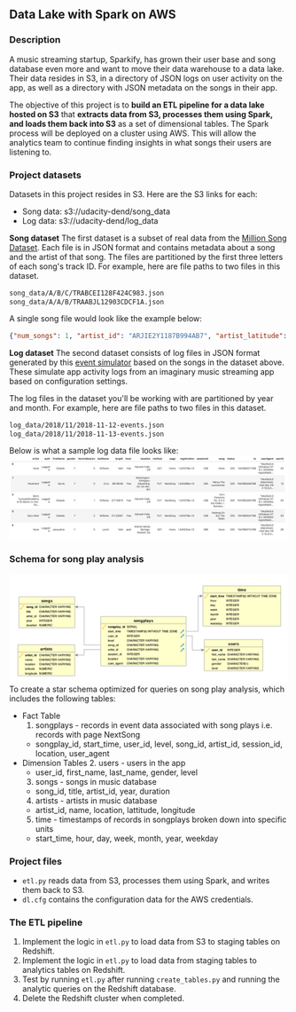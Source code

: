 ## Data Lake with Spark on AWS

### Description
A music streaming startup, Sparkify, has grown their user base and song database even more and want to move their data warehouse to a data lake. Their data resides in S3, in a directory of JSON logs on user activity on the app, as well as a directory with JSON metadata on the songs in their app.

The objective of this project is to **build an ETL pipeline for a data lake hosted on S3** that **extracts data from S3, processes them using Spark, and loads them back into S3** as a set of dimensional tables. The Spark process will be deployed on a cluster using AWS. This will allow the analytics team to continue finding insights in what songs their users are listening to.

### Project datasets
Datasets in this project resides in S3. Here are the S3 links for each:
- Song data: s3://udacity-dend/song_data
- Log data: s3://udacity-dend/log_data

**Song dataset**
The first dataset is a subset of real data from the [Million Song Dataset](http://millionsongdataset.com/). Each file is in JSON format and contains metadata about a song and the artist of that song. The files are partitioned by the first three letters of each song's track ID. For example, here are file paths to two files in this dataset.
```
song_data/A/B/C/TRABCEI128F424C983.json
song_data/A/A/B/TRAABJL12903CDCF1A.json
```
A single song file would look like the example below:
```json
{"num_songs": 1, "artist_id": "ARJIE2Y1187B994AB7", "artist_latitude": null, "artist_longitude": null, "artist_location": "", "artist_name": "Line Renaud", "song_id": "SOUPIRU12A6D4FA1E1", "title": "Der Kleine Dompfaff", "duration": 152.92036, "year": 0}
```

**Log dataset**
The second dataset consists of log files in JSON format generated by this [event simulator](https://github.com/Interana/eventsim) based on the songs in the dataset above. These simulate app activity logs from an imaginary music streaming app based on configuration settings.

The log files in the dataset you'll be working with are partitioned by year and month. For example, here are file paths to two files in this dataset.
```
log_data/2018/11/2018-11-12-events.json
log_data/2018/11/2018-11-13-events.json
```
Below is what a sample log data file looks like:
![log_data](image/log-data.png)

### Schema for song play analysis
![schema](image/Song_ERD.png)
To create a star schema optimized for queries on song play analysis, which includes the following tables:

- Fact Table
  1. songplays - records in event data associated with song plays i.e. records with page NextSong
    - songplay_id, start_time, user_id, level, song_id, artist_id, session_id, location, user_agent
- Dimension Tables
  2. users - users in the app
    - user_id, first_name, last_name, gender, level
  3. songs - songs in music database
    - song_id, title, artist_id, year, duration
  4. artists - artists in music database
    - artist_id, name, location, lattitude, longitude
  5. time - timestamps of records in songplays broken down into specific units
    - start_time, hour, day, week, month, year, weekday

### Project files
- ```etl.py``` reads data from S3, processes them using Spark, and writes them back to S3.
- ```dl.cfg``` contains the configuration data for the AWS credentials.

### The ETL pipeline
1. Implement the logic in ```etl.py``` to load data from S3 to staging tables on Redshift.
2. Implement the logic in ```etl.py``` to load data from staging tables to analytics tables on Redshift.
3. Test by running ```etl.py``` after running ```create_tables.py``` and running the analytic queries on the Redshift database.
4. Delete the Redshift cluster when completed.
